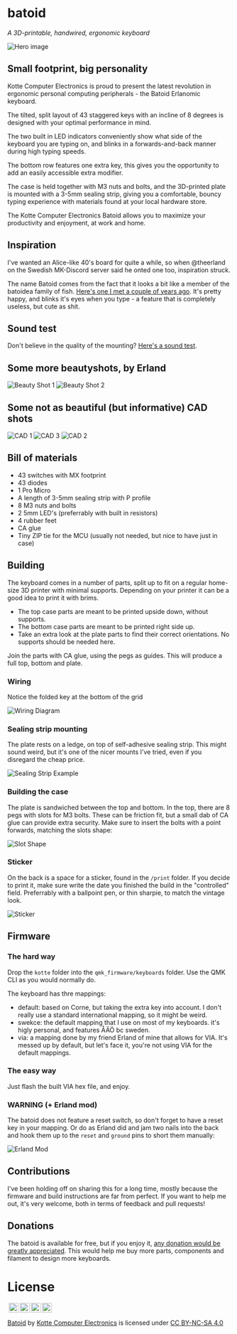 # batoid

_A 3D-printable, handwired, ergonomic keyboard_

![Hero image](./hero.png)

## Small footprint, big personality

Kotte Computer Electronics is proud to present the latest revolution in ergonomic personal computing peripherals - the Batoid Erlanomic keyboard.

The tilted, split layout of 43 staggered keys with an incline of 8 degrees is designed with your optimal performance in mind.

The two built in LED indicators conveniently show what side of the keyboard you are typing on, and blinks in a forwards-and-back manner during high typing speeds.

The bottom row features one extra key, this gives you the opportunity to add an easily accessible extra modifier.

The case is held together with M3 nuts and bolts, and the 3D-printed plate is mounted with a 3-5mm sealing strip, giving you a comfortable, bouncy typing experience with materials found at your local hardware store.

The Kotte Computer Electronics Batoid allows you to maximize your productivity and enjoyment, at work and home.

## Inspiration

I've wanted an Alice-like 40's board for quite a while, so when @theerland on the Swedish MK-Discord server said he onted one too, inspiration struck.

The name Batoid comes from the fact that it looks a bit like a member of the batoidea family of fish. [Here's one I met a couple of years ago](./kotte-with-batoid.png). It's pretty happy, and blinks it's eyes when you type - a feature that is completely useless, but cute as shit.

## Sound test

Don't believe in the quality of the mounting? [Here's a sound test](https://www.youtube.com/watch?v=9PGgU88DhRI).

## Some more beautyshots, by Erland

![Beauty Shot 1](./beauty-1.jpg)
![Beauty Shot 2](./beauty-2.jpg)

## Some not as beautiful (but informative) CAD shots

![CAD 1](./cad-1.png)
![CAD 3](./cad-3.png)
![CAD 2](./cad-2.png)

## Bill of materials

- 43 switches with MX footprint
- 43 diodes
- 1 Pro Micro
- A length of 3-5mm sealing strip with P profile
- 8 M3 nuts and bolts
- 2 5mm LED's (preferrably with built in resistors)
- 4 rubber feet
- CA glue
- Tiny ZIP tie for the MCU (usually not needed, but nice to have just in case)

## Building

The keyboard comes in a number of parts, split up to fit on a regular home-size 3D printer with minimal supports. Depending on your printer it can be a good idea to print it with brims.

- The top case parts are meant to be printed upside down, without supports.
- The bottom case parts are meant to be printed right side up.
- Take an extra look at the plate parts to find their correct orientations. No supports should be needed here.

Join the parts with CA glue, using the pegs as guides. This will produce a full top, bottom and plate.

### Wiring

Notice the folded key at the bottom of the grid

![Wiring Diagram](./KCE-Batoid_Wiring-Diagram.jpg)

### Sealing strip mounting

The plate rests on a ledge, on top of self-adhesive sealing strip. This might sound weird, but it's one of the nicer mounts I've tried, even if you disregard the cheap price.

![Sealing Strip Example](./KCE-Batoid_sealing-strip-layout.jpg)

### Building the case

The plate is sandwiched between the top and bottom. In the top, there are 8 pegs with slots for M3 bolts. These can be friction fit, but a small dab of CA glue can provide extra security. Make sure to insert the bolts with a point forwards, matching the slots shape:

![Slot Shape](./KCE-Batoid_slot.png)

### Sticker

On the back is a space for a sticker, found in the `/print` folder. If you decide to print it, make sure write the date you finished the build in the "controlled" field. Preferrably with a ballpoint pen, or thin sharpie, to match the vintage look.

![Sticker](./print/KCE-Batoid_sticker.png)

## Firmware

### The hard way

Drop the `kotte` folder into the `qmk_firmware/keyboards` folder. Use the QMK CLI as you would normally do.

The keyboard has thre mappings:

- default: based on Corne, but taking the extra key into account. I don't really use a standard international mapping, so it might be weird.
- swekce: the default mapping that I use on most of my keyboards. it's higly personal, and features ÅÄÖ bc sweden.
- via: a mapping done by my friend Erland of mine that allows for VIA. It's messed up by default, but let's face it, you're not using VIA for the default mappings.

### The easy way

Just flash the built VIA hex file, and enjoy.

### WARNING (+ Erland mod)

The batoid does not feature a reset switch, so don't forget to have a reset key in your mapping. Or do as Erland did and jam two nails into the back and hook them up to the `reset` and `ground` pins to short them manually:

![Erland Mod](./KCE-batoid_Erland-mod.jpg)

## Contributions

I've been holding off on sharing this for a long time, mostly because the firmware and build instructions are far from perfect. If you want to help me out, it's very welcome, both in terms of feedback and pull requests!

## Donations

The batoid is available for free, but if you enjoy it, [any donation would be greatly appreciated](https://www.paypal.com/donate/?business=PEQSMBNHJ5Y2S&no_recurring=0&item_name=All+of+the+proceeds+will+go+into+designing+more+fun%2C+small%2C+3D+printable+keyboards&currency_code=SEK). This would help me buy more parts, components and filament to design more keyboards.

# License

<img style="height:22px!important;margin-left:3px;vertical-align:text-bottom;" src="https://mirrors.creativecommons.org/presskit/icons/cc.svg?ref=chooser-v1"><img style="height:22px!important;margin-left:3px;vertical-align:text-bottom;" src="https://mirrors.creativecommons.org/presskit/icons/by.svg?ref=chooser-v1"><img style="height:22px!important;margin-left:3px;vertical-align:text-bottom;" src="https://mirrors.creativecommons.org/presskit/icons/nc.svg?ref=chooser-v1"><img style="height:22px!important;margin-left:3px;vertical-align:text-bottom;" src="https://mirrors.creativecommons.org/presskit/icons/sa.svg?ref=chooser-v1"></a></p>

<p xmlns:cc="http://creativecommons.org/ns#" xmlns:dct="http://purl.org/dc/terms/"><a property="dct:title" rel="cc:attributionURL" href="https://github.com/kotte-computer-electronics/batoid">Batoid</a> by <a rel="cc:attributionURL dct:creator" property="cc:attributionName" href="https://github.com/kotte-computer-electronics">Kotte Computer Electronics</a> is licensed under <a href="http://creativecommons.org/licenses/by-nc-sa/4.0/?ref=chooser-v1" target="_blank" rel="license noopener noreferrer" style="display:inline-block;">CC BY-NC-SA 4.0</a>
